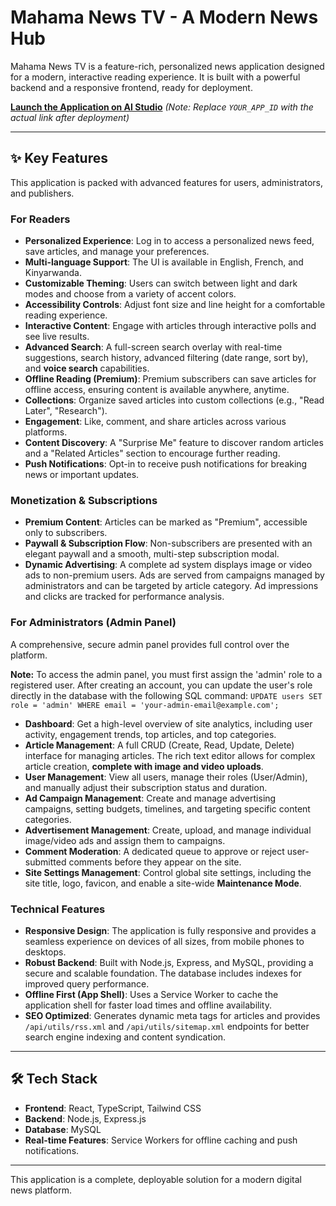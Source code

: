 # Mahama News TV - A Modern News Hub

Mahama News TV is a feature-rich, personalized news application designed for a modern, interactive reading experience. It is built with a powerful backend and a responsive frontend, ready for deployment.

**[Launch the Application on AI Studio](https://aistudio.google.com/app/YOUR_APP_ID)**  *(Note: Replace `YOUR_APP_ID` with the actual link after deployment)*

---

## ✨ Key Features

This application is packed with advanced features for users, administrators, and publishers.

### For Readers

*   **Personalized Experience**: Log in to access a personalized news feed, save articles, and manage your preferences.
*   **Multi-language Support**: The UI is available in English, French, and Kinyarwanda.
*   **Customizable Theming**: Users can switch between light and dark modes and choose from a variety of accent colors.
*   **Accessibility Controls**: Adjust font size and line height for a comfortable reading experience.
*   **Interactive Content**: Engage with articles through interactive polls and see live results.
*   **Advanced Search**: A full-screen search overlay with real-time suggestions, search history, advanced filtering (date range, sort by), and **voice search** capabilities.
*   **Offline Reading (Premium)**: Premium subscribers can save articles for offline access, ensuring content is available anywhere, anytime.
*   **Collections**: Organize saved articles into custom collections (e.g., "Read Later", "Research").
*   **Engagement**: Like, comment, and share articles across various platforms.
*   **Content Discovery**: A "Surprise Me" feature to discover random articles and a "Related Articles" section to encourage further reading.
*   **Push Notifications**: Opt-in to receive push notifications for breaking news or important updates.

### Monetization & Subscriptions

*   **Premium Content**: Articles can be marked as "Premium", accessible only to subscribers.
*   **Paywall & Subscription Flow**: Non-subscribers are presented with an elegant paywall and a smooth, multi-step subscription modal.
*   **Dynamic Advertising**: A complete ad system displays image or video ads to non-premium users. Ads are served from campaigns managed by administrators and can be targeted by article category. Ad impressions and clicks are tracked for performance analysis.

### For Administrators (Admin Panel)

A comprehensive, secure admin panel provides full control over the platform. 

**Note:** To access the admin panel, you must first assign the 'admin' role to a registered user. After creating an account, you can update the user's role directly in the database with the following SQL command:
`UPDATE users SET role = 'admin' WHERE email = 'your-admin-email@example.com';`

*   **Dashboard**: Get a high-level overview of site analytics, including user activity, engagement trends, top articles, and top categories.
*   **Article Management**: A full CRUD (Create, Read, Update, Delete) interface for managing articles. The rich text editor allows for complex article creation, **complete with image and video uploads**.
*   **User Management**: View all users, manage their roles (User/Admin), and manually adjust their subscription status and duration.
*   **Ad Campaign Management**: Create and manage advertising campaigns, setting budgets, timelines, and targeting specific content categories.
*   **Advertisement Management**: Create, upload, and manage individual image/video ads and assign them to campaigns.
*   **Comment Moderation**: A dedicated queue to approve or reject user-submitted comments before they appear on the site.
*   **Site Settings Management**: Control global site settings, including the site title, logo, favicon, and enable a site-wide **Maintenance Mode**.

### Technical Features

*   **Responsive Design**: The application is fully responsive and provides a seamless experience on devices of all sizes, from mobile phones to desktops.
*   **Robust Backend**: Built with Node.js, Express, and MySQL, providing a secure and scalable foundation. The database includes indexes for improved query performance.
*   **Offline First (App Shell)**: Uses a Service Worker to cache the application shell for faster load times and offline availability.
*   **SEO Optimized**: Generates dynamic meta tags for articles and provides `/api/utils/rss.xml` and `/api/utils/sitemap.xml` endpoints for better search engine indexing and content syndication.

---

## 🛠 Tech Stack

*   **Frontend**: React, TypeScript, Tailwind CSS
*   **Backend**: Node.js, Express.js
*   **Database**: MySQL
*   **Real-time Features**: Service Workers for offline caching and push notifications.

---

This application is a complete, deployable solution for a modern digital news platform.